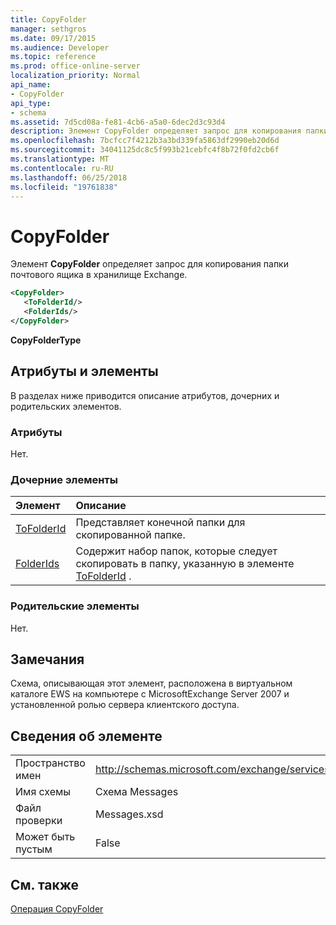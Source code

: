 ```yaml
---
title: CopyFolder
manager: sethgros
ms.date: 09/17/2015
ms.audience: Developer
ms.topic: reference
ms.prod: office-online-server
localization_priority: Normal
api_name:
- CopyFolder
api_type:
- schema
ms.assetid: 7d5cd08a-fe81-4cb6-a5a0-6dec2d3c93d4
description: Элемент CopyFolder определяет запрос для копирования папки почтового ящика в хранилище Exchange.
ms.openlocfilehash: 7bcfcc7f4212b3a3bd339fa5863df2990eb20d6d
ms.sourcegitcommit: 34041125dc8c5f993b21cebfc4f8b72f0fd2cb6f
ms.translationtype: MT
ms.contentlocale: ru-RU
ms.lasthandoff: 06/25/2018
ms.locfileid: "19761838"
---
```

# <a name="copyfolder"></a>CopyFolder

Элемент **CopyFolder** определяет запрос для копирования папки почтового ящика в хранилище Exchange. 
  
```xml
<CopyFolder>
   <ToFolderId/>
   <FolderIds/>
</CopyFolder>
```

 **CopyFolderType**
## <a name="attributes-and-elements"></a>Атрибуты и элементы

В разделах ниже приводится описание атрибутов, дочерних и родительских элементов.
  
### <a name="attributes"></a>Атрибуты

Нет.
  
### <a name="child-elements"></a>Дочерние элементы

|**Элемент**|**Описание**|
|:-----|:-----|
|[ToFolderId](tofolderid.md) <br/> |Представляет конечной папки для скопированной папке.  <br/> |
|[FolderIds](folderids.md) <br/> |Содержит набор папок, которые следует скопировать в папку, указанную в элементе [ToFolderId](tofolderid.md) .  <br/> |
   
### <a name="parent-elements"></a>Родительские элементы

Нет.
  
## <a name="remarks"></a>Замечания

Схема, описывающая этот элемент, расположена в виртуальном каталоге EWS на компьютере с MicrosoftExchange Server 2007 и установленной ролью сервера клиентского доступа.
  
## <a name="element-information"></a>Сведения об элементе

|||
|:-----|:-----|
|Пространство имен  <br/> |http://schemas.microsoft.com/exchange/services/2006/messages  <br/> |
|Имя схемы  <br/> |Схема Messages  <br/> |
|Файл проверки  <br/> |Messages.xsd  <br/> |
|Может быть пустым  <br/> |False  <br/> |
   
## <a name="see-also"></a>См. также



[Операция CopyFolder](copyfolder-operation.md)

